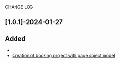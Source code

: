 CHANGE LOG
## [1.0.1]-2024-01-27

## Added
-
- [Creation of booking project with page object model]()

